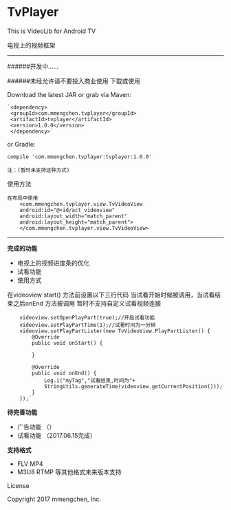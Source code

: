 # TvPlayer
This is VideoLib for Android TV

电视上的视频框架

---

######开发中......


######未经允许请不要投入商业使用
下载或使用 

Download the latest JAR or grab via Maven:

    `<dependency>   
     <groupId>com.mmengchen.tvplayer</groupId>
     <artifactId>tvplayer</artifactId>
     <version>1.0.0</version>
     </dependency>`

or Gradle:
   
 `compile 'com.mmengchen.tvplayer:tvplayer:1.0.0'`

    注：(暂时未支持这种方式)


使用方法

    在布局中使用
        <com.mmengchen.tvplayer.view.TvVideoView
        android:id="@+id/act_videoview"
        android:layout_width="match_parent"
        android:layout_height="match_parent">
        </com.mmengchen.tvplayer.view.TvVideoView>


---
**完成的功能**

- 电视上的视频进度条的优化
- 试看功能
- 使用方式
     
在videoview start() 方法前设置以下三行代码 当试看开始时候被调用，当试看结束之后onEnd 方法被调用   暂时不支持自定义试看视频连接

        videoview.setOpenPlayPart(true);//开启试看功能
        videoview.setPlayPartTime(1);//试看时间为一分钟
        videoview.setPlayPartLister(new TvVideoView.PlayPartLister() {
            @Override
            public void onStart() {

            }

            @Override
            public void onEnd() {
                Log.i("myTag","试看结束,时间为"+
                StringUtils.generateTime(videoview.getCurrentPosition()));
            }
        });`

**待完善功能**

- 广告功能  （）
- 试看功能  （2017.06.15完成）

**支持格式**

- FLV MP4
- M3U8 RTMP 等其他格式未来版本支持


License

Copyright 2017 mmengchen, Inc.
